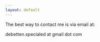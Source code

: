 ```yaml
---
layout: default
---
```


The best way to contact me is via email at:

debetten.specialed at gmail dot com
